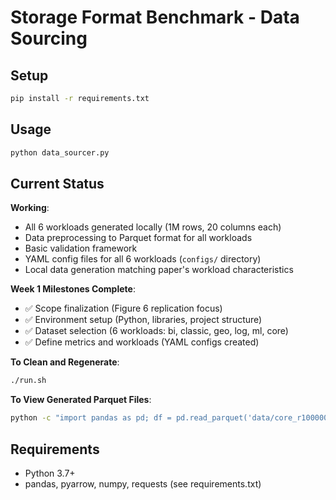 # Storage Format Benchmark - Data Sourcing

## Setup
```bash
pip install -r requirements.txt
```

## Usage
```bash
python data_sourcer.py
```

## Current Status
**Working**: 
- All 6 workloads generated locally (1M rows, 20 columns each)
- Data preprocessing to Parquet format for all workloads
- Basic validation framework
- YAML config files for all 6 workloads (`configs/` directory)
- Local data generation matching paper's workload characteristics

**Week 1 Milestones Complete**:
- ✅ Scope finalization (Figure 6 replication focus)
- ✅ Environment setup (Python, libraries, project structure)  
- ✅ Dataset selection (6 workloads: bi, classic, geo, log, ml, core)
- ✅ Define metrics and workloads (YAML configs created)

**To Clean and Regenerate**:
```bash
./run.sh
```

**To View Generated Parquet Files**:
```bash
python -c "import pandas as pd; df = pd.read_parquet('data/core_r1000000_c20_processed.parquet'); print('Shape:', df.shape); print(df.head())"
```

## Requirements
- Python 3.7+
- pandas, pyarrow, numpy, requests (see requirements.txt)